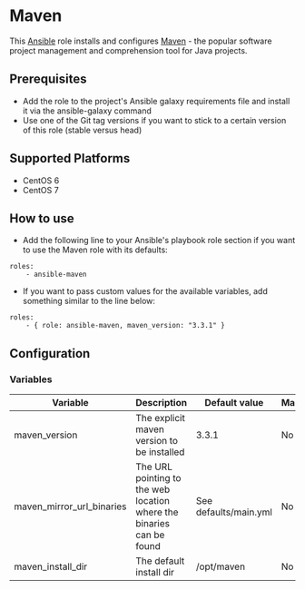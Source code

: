 Maven
=====

This [Ansible](http://www.ansible.com/home) role installs and configures [Maven](https://maven.apache.org/) - the popular software project management and comprehension tool for Java projects.

## Prerequisites

* Add the role to the project's Ansible galaxy requirements file and install it via the ansible-galaxy command
* Use one of the Git tag versions if you want to stick to a certain version of this role (stable versus head)

## Supported Platforms

* CentOS 6
* CentOS 7

## How to use

* Add the following line to your Ansible's playbook role section if you want to use the Maven role with its defaults:
```
roles:
    - ansible-maven
```
* If you want to pass custom values for the available variables, add something similar to the line below:
```
roles:
    - { role: ansible-maven, maven_version: "3.3.1" }
```

## Configuration

### Variables

| Variable | Description | Default value | Mandatory |
|----------|-------------|---------------|-----------|
| maven_version | The explicit maven version to be installed | 3.3.1 | No |
| maven_mirror_url_binaries | The URL pointing to the web location where the binaries can be found | See defaults/main.yml | No |
| maven_install_dir | The default install dir | /opt/maven | No |
